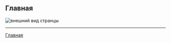 ## Главная
![внешний вид странцы](/photo/%D0%A1%D0%BD%D0%B8%D0%BC%D0%BE%D0%BA%20%D1%8D%D0%BA%D1%80%D0%B0%D0%BD%D0%B0%202023-02-04%20%D0%B2%2004.12.55.png)

---
[Главная](/readme.md)